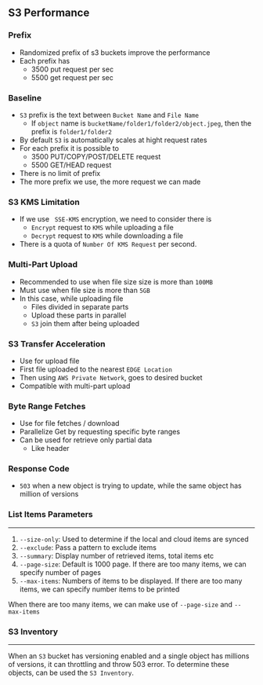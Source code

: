 ## S3 Performance

### Prefix

- Randomized prefix of s3 buckets improve the performance
- Each prefix has
  - 3500 put request per sec
  - 5500 get request per sec

### Baseline

- `S3` prefix is the text between `Bucket Name` and `File Name`
  - If `object` name is `bucketName/folder1/folder2/object.jpeg`, then the prefix is `folder1/folder2`
- By default `S3` is automatically scales at hight request rates
- For each prefix it is possible to
  - 3500 PUT/COPY/POST/DELETE request
  - 5500 GET/HEAD request
- There is no limit of prefix
- The more prefix we use, the more request we can made

### S3 KMS Limitation

- If we use ` SSE-KMS` encryption, we need to consider there is
  - `Encrypt` request to `KMS` while uploading a file
  - `Decrypt` request to `KMS` while downloading a file
- There is a quota of `Number Of KMS Request` per second.

### Multi-Part Upload

- Recommended to use when file size size is more than `100MB`
- Must use when file size is more than `5GB`
- In this case, while uploading file
  - Files divided in separate parts
  - Upload these parts in parallel
  - `S3` join them after being uploaded

### S3 Transfer Acceleration

- Use for upload file
- First file uploaded to the nearest `EDGE Location`
- Then using `AWS Private Network`, goes to desired bucket
- Compatible with multi-part upload

### Byte Range Fetches

- Use for file fetches / download
- Parallelize Get by requesting specific byte ranges
- Can be used for retrieve only partial data
  - Like header

### Response Code

- `503` when a new object is trying to update, while the same object has million of versions

### List Items Parameters

---

1. `--size-only`: Used to determine if the local and cloud items are synced
2. `--exclude`: Pass a pattern to exclude items
3. `--summary`: Display number of retrieved items, total items etc
4. `--page-size`: Default is 1000 page. If there are too many items, we can specify number of pages
5. `--max-items`: Numbers of items to be displayed. If there are too many items, we can specify number items to be printed

When there are too many items, we can make use of `--page-size` and `--max-items`

### S3 Inventory

---

When an `S3` bucket has versioning enabled and a single object has millions of versions, it can throttling and throw 503 error. To determine these objects, can be used the `S3 Inventory`.
